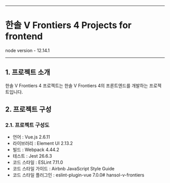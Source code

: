 ***
# 한솔 V Frontiers 4 Projects for frontend
node version - 12.14.1
***

## 1. 프로젝트 소개
한솔 V Frontiers 4 프로젝트는 한솔 V Frontiers 4의 프론트엔드를 개발하는 프로젝트입니다.

## 2. 프로젝트 구성
### 2.1. 프로젝트 구성도
* 언어 : Vue.js 2.6.11
* 라이브러리 : Element UI 2.13.2
* 빌드 : Webpack 4.44.2
* 테스트 : Jest 26.6.3
* 코드 스타일 : ESLint 7.11.0
* 코드 스타일 가이드 : Airbnb JavaScript Style Guide
* 코드 스타일 플러그인 : eslint-plugin-vue 7.0.0# hansol-v-frontiers
